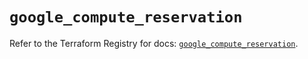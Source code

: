# `google_compute_reservation`

Refer to the Terraform Registry for docs: [`google_compute_reservation`](https://registry.terraform.io/providers/hashicorp/google/5.24.0/docs/resources/compute_reservation).
